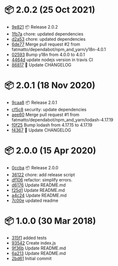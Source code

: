 # 📦 2.0.2 (25 Oct 2021)
- [9e821](https://github.com/fatmatto/express-ajv/commit/9e82187822d712a62d7a0297a258eea527b6568f)  📦 Release 2.0.2
- [1fb7a](https://github.com/fatmatto/express-ajv/commit/1fb7a7d61b396158eb3901931443aef170c6284a)  chore: updated dependencies
- [d2a53](https://github.com/fatmatto/express-ajv/commit/d2a53fc57ae4047d43236b5beb272be49b7efe30)  chore: updated dependencies
- [6de77](https://github.com/fatmatto/express-ajv/commit/6de77a607a5c7a182a30d2cee2001681e97ddddb)  Merge pull request #2 from fatmatto/dependabot/npm_and_yarn/y18n-4.0.1
- [02593](https://github.com/fatmatto/express-ajv/commit/025934858cd173173db7c8b323c812630d390132)  Bump y18n from 4.0.0 to 4.0.1
- [4464d](https://github.com/fatmatto/express-ajv/commit/4464d45226ff521bb9b5f449b28a7a5c9d006871)  update nodejs version in travis CI
- [86817](https://github.com/fatmatto/express-ajv/commit/8681789829262dcbd7abab7e48bb472654138e53)  📒 Update CHANGELOG
# 📦 2.0.1 (18 Nov 2020)
- [9caa8](https://github.com/fatmatto/express-ajv/commit/9caa81f8619d2260c3bae6706ab7b84bef6a4f9e)  📦 Release 2.0.1
- [cf5c8](https://github.com/fatmatto/express-ajv/commit/cf5c800b4ee690988863cb255b6be8aa3cb3577a)  security: update dependencies
- [aee60](https://github.com/fatmatto/express-ajv/commit/aee60c6151127169183d787a9ccd5476906b7de3)  Merge pull request #1 from fatmatto/dependabot/npm_and_yarn/lodash-4.17.19
- [f0f25](https://github.com/fatmatto/express-ajv/commit/f0f25ba50dc87d8e1c869332bac4d611a875698e)  Bump lodash from 4.17.15 to 4.17.19
- [f4367](https://github.com/fatmatto/express-ajv/commit/f436760cb021a9ec9dc18ba01c357428a21bed27)  📒 Update CHANGELOG
# 📦 2.0.0 (15 Apr 2020)
- [0ccba](https://github.com/fatmatto/express-ajv/commit/0ccba1fa64db458a703c4f8c8f7f49f48a2dfac2)  📦 Release 2.0.0
- [36122](https://github.com/fatmatto/express-ajv/commit/36122039b42a8aed92e12c532e49661df1ef8743)  chore: add release script
- [df106](https://github.com/fatmatto/express-ajv/commit/df1068a40da514a78f2402068e35e58332db9522)  refactor: simplify errors.
- [d6176](https://github.com/fatmatto/express-ajv/commit/d6176fcc293beaef263e1ca81a2dfbfb18f24d95)  Update README.md
- [f25d1](https://github.com/fatmatto/express-ajv/commit/f25d10d5215c9e5dd6d5b8a6d9a423c20d6d2e0a)  Update README.md
- [a4c24](https://github.com/fatmatto/express-ajv/commit/a4c24406bf0e9a382405150a17c2132d2d91d749)  Update README.md
- [7c00e](https://github.com/fatmatto/express-ajv/commit/7c00e0daa17a3d414140e197c04560c8ea39d36e)  updated readme
# 📦 1.0.0 (30 Mar 2018)
- [315f1](https://github.com/fatmatto/express-ajv/commit/315f177552652b7219fd1ae87586d28b94790fcd)  added tests
- [93542](https://github.com/fatmatto/express-ajv/commit/93542424aeb1d94c3a33c89695aeb8c1f6110e85)  Create index.js
- [9f36b](https://github.com/fatmatto/express-ajv/commit/9f36b6d2c49e5e0e7d2d467c4af8b4c5ecff7dd3)  Update README.md
- [6a213](https://github.com/fatmatto/express-ajv/commit/6a213550fda3b0ccac44be65b76d88eec818fb21)  Update README.md
- [2bd61](https://github.com/fatmatto/express-ajv/commit/2bd614582566765dfa20b850bd3c374bd1aa8e03)  Initial commit

